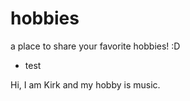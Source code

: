 # hobbies
a place to share your favorite hobbies! :D
 - test
 
 Hi, I am Kirk and my hobby is music.

